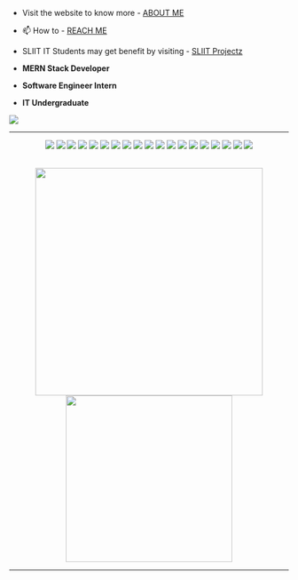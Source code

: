 <!-- 🔭 I’m currently working on [lookOver](https://rdarshan927.github.io/SLIITOpenSource/) -->

<!-- 🌱 I’m currently learning **AI/ ML, NLP** -->

<!-- 👯 I’m looking to collaborate on **Open Source Projects** -->

<!-- 📝 I regularly be active on [X - once named Twitter](https://twitter.com/RDarshan927) -->

<!--- 💬 Ask me about ** Laravel, Vue, APIs, PHP, Strapi,SEO **-->
- Visit the website to know more - [ABOUT ME](https://rdarshan927.github.io/)

- 📫 How to - [REACH ME](https://rdarshan927.github.io/#contact)

- SLIIT IT Students may get benefit by visiting - [SLIIT Projectz](https://github.com/orgs/SLIIT-Projectz/repositories)

- **MERN Stack Developer**
- **Software Engineer Intern**
- **IT Undergraduate**
  
[![](https://visitcount.itsvg.in/api?id=rdarshan927&icon=0&color=0)](https://rdarshan927.github.io/)

---

<div align="center">
  <img src="https://img.shields.io/badge/c-000000.svg?style=for-the-badge&logo=c&logoColor=white" >
  <img src="https://img.shields.io/badge/c++-000000.svg?style=for-the-badge&logo=c%2B%2B&logoColor=white" >
  <img src="https://img.shields.io/badge/python-000000?style=for-the-badge&logo=python&logoColor=white" >
  <img src="https://img.shields.io/badge/java-000000.svg?style=for-the-badge&logo=java&logoColor=white" >
  <img src="https://img.shields.io/badge/javascript-000000.svg?style=for-the-badge&logo=javascript&logoColor=white" >
  <img src="https://img.shields.io/badge/php-000000.svg?style=for-the-badge&logo=php&logoColor=white" >
  <img src="https://img.shields.io/badge/html5-000000.svg?style=for-the-badge&logo=html5&logoColor=white" >
  <img src="https://img.shields.io/badge/css3-000000?style=for-the-badge&logo=css3&logoColor=white" >
  <img src="https://img.shields.io/badge/kotlin-000000.svg?style=for-the-badge&logo=kotlin&logoColor=white" >
  <img src="https://img.shields.io/badge/mysql-000000.svg?style=for-the-badge&logo=mysql&logoColor=white" >
  <img src="https://img.shields.io/badge/mongodb-000000.svg?style=for-the-badge&logo=mongodb&logoColor=white" >
  <img src="https://img.shields.io/badge/figma-000000?style=for-the-badge&logo=figma&logoColor=white" >
  <img src="https://img.shields.io/badge/docker-000000.svg?style=for-the-badge&logo=docker&logoColor=white" >
  <img src="https://img.shields.io/badge/linux-000000.svg?style=for-the-badge&logo=linux&logoColor=white" >
  <img src="https://img.shields.io/badge/reactjs-000000.svg?style=for-the-badge&logo=react&logoColor=white" >
  <img src="https://img.shields.io/badge/nodejs-000000.svg?style=for-the-badge&logo=node.js&logoColor=white" >
  <img src="https://img.shields.io/badge/azure-000000.svg?style=for-the-badge&logo=microsoft-azure&logoColor=white" >
  <img src="https://img.shields.io/badge/vscode-000000.svg?style=for-the-badge&logo=visual-studio-code&logoColor=white" >
  <img src="https://img.shields.io/badge/git-000000.svg?style=for-the-badge&logo=git&logoColor=white" >

</div>

<br>

<p align="center">
  <img src="https://github-readme-streak-stats.herokuapp.com/?user=rdarshan927&theme=chartreuse-dark&hide_border=true" width=410>
  <img src="https://github-readme-stats.vercel.app/api/top-langs/?username=rdarshan927&langs_count=10&bg_color=000000&title_color=ffffff&text_color=ffffff&icon_color=ff0000&compact&hide_border=true&layout=compact" width=300>
</p>


---

<!--![](https://github-profile-trophy.vercel.app/?username=rdarshan927&theme=discord&no-frame=true&no-bg=true&margin-w=1)--

---


  ## 💰You can help me by Donating
  [![BuyMeACoffee](https://img.shields.io/badge/Buy%20Me%20a%20Coffee-ffdd00?style=for-the-badge&logo=buy-me-a-coffee&logoColor=black)](https://buymeacoffee.com/rdarshan927) [![PayPal](https://img.shields.io/badge/PayPal-00457C?style=for-the-badge&logo=paypal&logoColor=white)](https://paypal.me/rdarshan927) [![Patreon](https://img.shields.io/badge/Patreon-F96854?style=for-the-badge&logo=patreon&logoColor=white)](https://patreon.com/rdarshan927) [![Ko-Fi](https://img.shields.io/badge/Ko--fi-F16061?style=for-the-badge&logo=ko-fi&logoColor=white)](https://ko-fi.com/rdarshan927) 


<!--img align="right" alt="Coder GIF" height=170 width=250 src="https://cdn.dribbble.com/users/730703/screenshots/6581243/avento.gif" />
<img align="right" alt="Coder GIF" width=35% src="https://blogger.googleusercontent.com/img/b/R29vZ2xl/AVvXsEhVPZuj_11cG9howtp5uj68wJISI6DiWi71ea3QFzjcFnwTmISjtTIbhKCpX_oABXPUFjL5iuAt7l78uJzekQMklNS53H7H93PjHHjQQrSm_uwNgGTr8l_StZ6uO5kThFf3rq8ekuek-MGtq0t2FJVdRIUqO3U4VlWnXwmArzsVKNmILnpQbW2TNXfGuJ8/s320/darshanr.gif" />
<!--img align="left" alt="Coder GIF" height=194 width=280  src="https://i.pinimg.com/originals/e4/26/70/e426702edf874b181aced1e2fa5c6cde.gif" />


